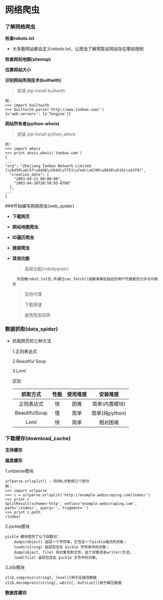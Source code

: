 # 网络爬虫
### 了解网络爬虫

**检查robots.txt**

- 大多数网站都会定义robots.txt，让爬虫了解爬取该网站存在哪些限制

**检查网站地图(sitemap)**

**估算网站大小**

**识别网站所用技术(builtwith)**

> 安装 pip install builtwith

	例：
	>>> import builtwith
	>>> builtwith.parse('http://www.taobao.com/')
	{u'web-servers': [u'Tengine']}
	
**网站所有者(python-whois)**

> 安装 pip install python_whois

	例：
	>>> import whois
	>>> print whois.whois('taobao.com')
	{
	...
	"org": "Zhejiang Taobao Network Limited (\u6d59\u6c5f\u6dd8\u5b9d\u7f51\u7edc\u6709\u9650\u516c\u53f8)",
	  "creation_date": [
	    "2003-04-21 00:00:00",
	    "2003-04-20T20:50:05-0700"
	  ],
	...
	}
	
###开始编写网络爬虫(web_spider)

- **下载网页**
- **网站地图爬虫**
- **ID遍历爬虫**
- **链接爬虫**
- **其他功能**

	> 高级功能(robotparser)
	
		先加载robot.txt文,件通过can_fetch()函数来确定指定的用户代理是否允许访问网页
	
	> 支持代理
	
	> 下载限速
	
	> 避免爬虫陷阱
	
### 数据抓取(data_spider)

- 抓取网页的三种方法

	1.正则表达式
	
	2.Beautiful Soup
	
	3.Lxml
	
	区别
	
	|    抓取方式    |  性能   | 使用难度  |    安装难度    |
	| :-----------: | :-----:| :-----: | :-----------: |
	|    正则表达式   |   快   |   困难   | 简单(内置模块)  |
	| BeautifulSoup |   慢   |   简单   | 简单(纯python) |
	|      Lxml     |   快   |   简单   |     相对困难    |
	
### 下载缓存(download_cache)

**支持缓存**

**磁盘缓存**

1.urlparse模块

	urlparse.urlsplit()	--将URL分割成几个部分
	例：
	>>> import urlparse
	>>> c = urlparse.urlsplit('http://example.webscraping.com/index/')
	>>> print c
	SplitResult(scheme='http', netloc='example.webscraping.com', path='/index/', query='', fragment='')
	>>> print c.path
	/index/
	
2.pickle模块

	pickle 模块提供了以下函数对： 
		dumps(object) 返回一个字符串，它包含一个pickle格式的对象； 
		loads(string) 返回包含在 pickle 字符串中的对象； 
		dump(object, file) 将对象写到文件，这个对象具有write()方法;
		load(file) 返回包含在 pickle 文件中的对象。
		
3.zlib模块

	zlib.compress(string[, level])用于压缩流数据
	zlib.decompress(string[, wbits[, bufsize]])用于解压数据
	
**数据库缓存**

